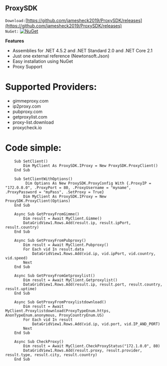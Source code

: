 ## ProxySDK

`Download:`[https://github.com/jamesheck2019/ProxySDK/releases](https://github.com/jamesheck2019/ProxySDK/releases)<br>
`NuGet:`
[![NuGet](https://img.shields.io/nuget/v/DeQmaTech.ProxySDK.svg?style=flat-square&logo=nuget)](https://www.nuget.org/packages/DeQmaTech.ProxySDK)<br>

**Features**
* Assemblies for .NET 4.5.2 and .NET Standard 2.0 and .NET Core 2.1
* Just one external reference (Newtonsoft.Json)
* Easy installation using NuGet
* Proxy Support

# Supported Providers:
* gimmeproxy.com
* ip2proxy.com
* pubproxy.com
* getproxylist.com
* proxy-list.download
* proxycheck.io

# Code simple:
```vb.net
    Sub SetClient()
        Dim MyClient As ProxySDK.IProxy = New ProxySDK.ProxyClient()
    End Sub
```
```vb.net
    Sub SetClientWithOptions()
         Dim Optians As New ProxySDK.ProxyConfig With {.ProxyIP = "172.0.0.0", .ProxyPort = 80, .ProxyUsername = "myname", .ProxyPassword = "myPass", .SetProxy = True}
        Dim MyClient As ProxySDK.IProxy = New ProxySDK.ProxyClient(Optians)
    End Sub
```
```vb.net
    Async Sub GetProxyFromGimme()
        Dim result = Await MyClient.Gimme()
        DataGridView1.Rows.Add(result.ip, result.ipPort, result.country)
    End Sub
```
```vb.net
    Async Sub GetProxyFromPubproxy()
        Dim result = Await MyClient.Pubproxy()
        For Each vid In result.data
            DataGridView1.Rows.Add(vid.ip, vid.ipPort, vid.country, vid.speed)
        Next
    End Sub
```
```vb.net
    Async Sub GetProxyFromGetproxylist()
        Dim result = Await MyClient.Getproxylist()
        DataGridView1.Rows.Add(result.ip, result.port, result.country, result.uptime)
    End Sub
```
```vb.net
    Async Sub GetProxyFromProxylistdownload()
        Dim result = Await MyClient.Proxylistdownload(ProxyTypeEnum.https, AnonTypeEnum.anonymous, ProxyCountryEnum.US)
        For Each vid In result
            DataGridView1.Rows.Add(vid.ip, vid.port, vid.IP_AND_PORT)
        Next
    End Sub
```
```vb.net
    Async Sub CheckProxy()
        Dim result = Await MyClient.CheckProxyStatus("172.1.0.0", 80)
        DataGridView1.Rows.Add(result.proxy, result.provider, result.type, result.city, result.country)
    End Sub
```

